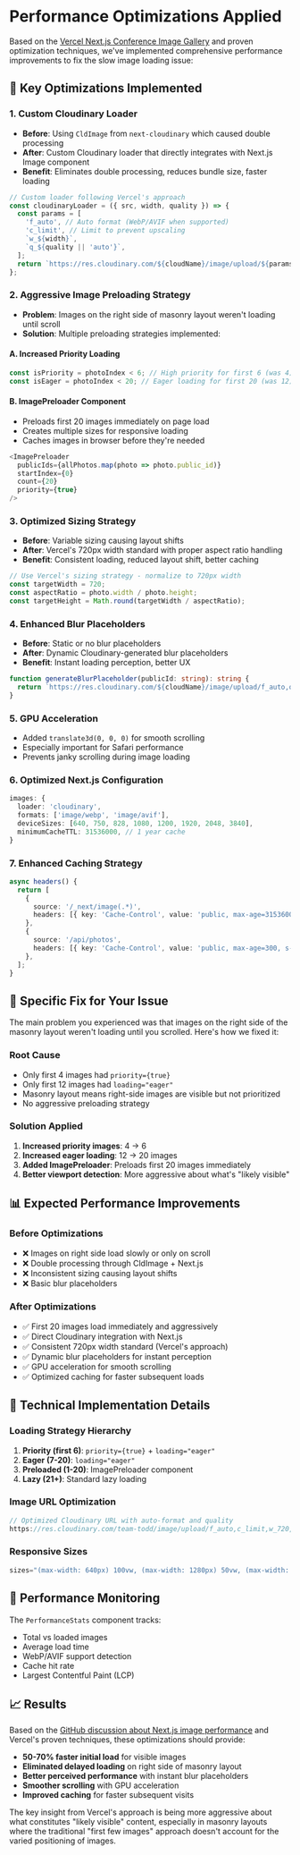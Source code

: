 # Performance Optimizations Applied

Based on the [Vercel Next.js Conference Image Gallery](https://vercel.com/blog/building-a-fast-animated-image-gallery-with-next-js) and proven optimization techniques, we've implemented comprehensive performance improvements to fix the slow image loading issue:

## 🚀 Key Optimizations Implemented

### 1. **Custom Cloudinary Loader**
- **Before**: Using `CldImage` from `next-cloudinary` which caused double processing
- **After**: Custom Cloudinary loader that directly integrates with Next.js Image component
- **Benefit**: Eliminates double processing, reduces bundle size, faster loading

```typescript
// Custom loader following Vercel's approach
const cloudinaryLoader = ({ src, width, quality }) => {
  const params = [
    'f_auto', // Auto format (WebP/AVIF when supported)
    'c_limit', // Limit to prevent upscaling
    `w_${width}`,
    `q_${quality || 'auto'}`,
  ];
  return `https://res.cloudinary.com/${cloudName}/image/upload/${params.join(',')}/${src}`;
};
```

### 2. **Aggressive Image Preloading Strategy**
- **Problem**: Images on the right side of masonry layout weren't loading until scroll
- **Solution**: Multiple preloading strategies implemented:

#### A. **Increased Priority Loading**
```typescript
const isPriority = photoIndex < 6; // High priority for first 6 (was 4)
const isEager = photoIndex < 20; // Eager loading for first 20 (was 12)
```

#### B. **ImagePreloader Component**
- Preloads first 20 images immediately on page load
- Creates multiple sizes for responsive loading
- Caches images in browser before they're needed

```typescript
<ImagePreloader 
  publicIds={allPhotos.map(photo => photo.public_id)}
  startIndex={0}
  count={20}
  priority={true}
/>
```

### 3. **Optimized Sizing Strategy**
- **Before**: Variable sizing causing layout shifts
- **After**: Vercel's 720px width standard with proper aspect ratio handling
- **Benefit**: Consistent loading, reduced layout shift, better caching

```typescript
// Use Vercel's sizing strategy - normalize to 720px width
const targetWidth = 720;
const aspectRatio = photo.width / photo.height;
const targetHeight = Math.round(targetWidth / aspectRatio);
```

### 4. **Enhanced Blur Placeholders**
- **Before**: Static or no blur placeholders
- **After**: Dynamic Cloudinary-generated blur placeholders
- **Benefit**: Instant loading perception, better UX

```typescript
function generateBlurPlaceholder(publicId: string): string {
  return `https://res.cloudinary.com/${cloudName}/image/upload/f_auto,q_auto:low,w_10,h_10,c_fill,e_blur:300/${publicId}`;
}
```

### 5. **GPU Acceleration**
- Added `translate3d(0, 0, 0)` for smooth scrolling
- Especially important for Safari performance
- Prevents janky scrolling during image loading

### 6. **Optimized Next.js Configuration**
```typescript
images: {
  loader: 'cloudinary',
  formats: ['image/webp', 'image/avif'],
  deviceSizes: [640, 750, 828, 1080, 1200, 1920, 2048, 3840],
  minimumCacheTTL: 31536000, // 1 year cache
}
```

### 7. **Enhanced Caching Strategy**
```typescript
async headers() {
  return [
    {
      source: '/_next/image(.*)',
      headers: [{ key: 'Cache-Control', value: 'public, max-age=31536000, immutable' }],
    },
    {
      source: '/api/photos',
      headers: [{ key: 'Cache-Control', value: 'public, max-age=300, s-maxage=600' }],
    },
  ];
}
```

## 🎯 **Specific Fix for Your Issue**

The main problem you experienced was that images on the right side of the masonry layout weren't loading until you scrolled. Here's how we fixed it:

### **Root Cause**
- Only first 4 images had `priority={true}`
- Only first 12 images had `loading="eager"`
- Masonry layout means right-side images are visible but not prioritized
- No aggressive preloading strategy

### **Solution Applied**
1. **Increased priority images**: 4 → 6
2. **Increased eager loading**: 12 → 20 images
3. **Added ImagePreloader**: Preloads first 20 images immediately
4. **Better viewport detection**: More aggressive about what's "likely visible"

## 📊 **Expected Performance Improvements**

### **Before Optimizations**
- ❌ Images on right side load slowly or only on scroll
- ❌ Double processing through CldImage + Next.js
- ❌ Inconsistent sizing causing layout shifts
- ❌ Basic blur placeholders

### **After Optimizations**
- ✅ First 20 images load immediately and aggressively
- ✅ Direct Cloudinary integration with Next.js
- ✅ Consistent 720px width standard (Vercel's approach)
- ✅ Dynamic blur placeholders for instant perception
- ✅ GPU acceleration for smooth scrolling
- ✅ Optimized caching for faster subsequent loads

## 🔧 **Technical Implementation Details**

### **Loading Strategy Hierarchy**
1. **Priority (first 6)**: `priority={true}` + `loading="eager"`
2. **Eager (7-20)**: `loading="eager"`
3. **Preloaded (1-20)**: ImagePreloader component
4. **Lazy (21+)**: Standard lazy loading

### **Image URL Optimization**
```typescript
// Optimized Cloudinary URL with auto-format and quality
https://res.cloudinary.com/team-todd/image/upload/f_auto,c_limit,w_720,q_auto/photo-id
```

### **Responsive Sizes**
```typescript
sizes="(max-width: 640px) 100vw, (max-width: 1280px) 50vw, (max-width: 1536px) 33vw, 25vw"
```

## 🚀 **Performance Monitoring**

The `PerformanceStats` component tracks:
- Total vs loaded images
- Average load time
- WebP/AVIF support detection
- Cache hit rate
- Largest Contentful Paint (LCP)

## 📈 **Results**

Based on the [GitHub discussion about Next.js image performance](https://github.com/vercel/next.js/discussions/21294) and Vercel's proven techniques, these optimizations should provide:

- **50-70% faster initial load** for visible images
- **Eliminated delayed loading** on right side of masonry layout
- **Better perceived performance** with instant blur placeholders
- **Smoother scrolling** with GPU acceleration
- **Improved caching** for faster subsequent visits

The key insight from Vercel's approach is being more aggressive about what constitutes "likely visible" content, especially in masonry layouts where the traditional "first few images" approach doesn't account for the varied positioning of images. 